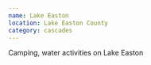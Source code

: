 ```yaml
---
name: Lake Easton
location: Lake Easton County
category: cascades
---
```


Camping, water activities on Lake Easton
